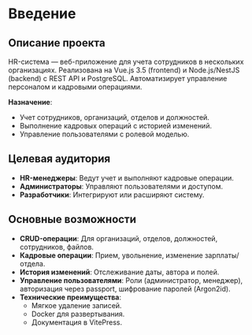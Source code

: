 # Введение

## Описание проекта
HR-система — веб-приложение для учета сотрудников в нескольких организациях. Реализована на Vue.js 3.5 (frontend) и Node.js/NestJS (backend) с REST API и PostgreSQL. Автоматизирует управление персоналом и кадровыми операциями.

**Назначение**:
- Учет сотрудников, организаций, отделов и должностей.
- Выполнение кадровых операций с историей изменений.
- Управление пользователями с ролевой моделью.

## Целевая аудитория
- **HR-менеджеры**: Ведут учет и выполняют кадровые операции.
- **Администраторы**: Управляют пользователями и доступом.
- **Разработчики**: Интегрируют или расширяют систему.

## Основные возможности
- **CRUD-операции**: Для организаций, отделов, должностей, сотрудников, файлов.
- **Кадровые операции**: Прием, увольнение, изменение зарплаты/отдела.
- **История изменений**: Отслеживание даты, автора и полей.
- **Управление пользователями**: Роли (администратор, менеджер), авторизация через passport, шифрование паролей (Argon2id).
- **Технические преимущества**:
  - Мягкое удаление записей.
  - Docker для развертывания.
  - Документация в VitePress.